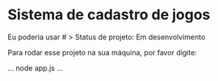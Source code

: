 <h1>Sistema de cadastro de jogos</h2>
Eu poderia usar #
> Status de projeto: Em desenvolvimento

Para rodar esse projeto na sua máquina, por favor digite:

 ...
 node app.js
 ...
 
